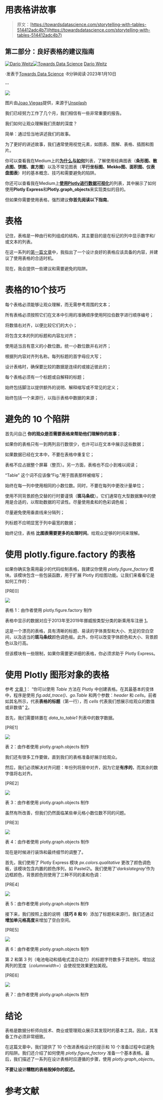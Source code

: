 # 用表格讲故事

> 原文：[https://towardsdatascience.com/storytelling-with-tables-514412adc4b7](https://towardsdatascience.com/storytelling-with-tables-514412adc4b7)

## **第二部分：良好表格的建议指南**

[](https://medium.com/@dar.wtz?source=post_page-----514412adc4b7--------------------------------)[![Darío Weitz](../Images/28efa942b4c5bd2763d58c44584cf583.png)](https://medium.com/@dar.wtz?source=post_page-----514412adc4b7--------------------------------)[](https://towardsdatascience.com/?source=post_page-----514412adc4b7--------------------------------)[![Towards Data Science](../Images/a6ff2676ffcc0c7aad8aaf1d79379785.png)](https://towardsdatascience.com/?source=post_page-----514412adc4b7--------------------------------) [Darío Weitz](https://medium.com/@dar.wtz?source=post_page-----514412adc4b7--------------------------------)

·发表于[Towards Data Science](https://towardsdatascience.com/?source=post_page-----514412adc4b7--------------------------------) ·8分钟阅读·2023年1月10日

--

![](../Images/7f4f56b40523f64e5b71774ac4d4118d.png)

图片由[Joao Viegas](https://unsplash.com/@joaovgs?utm_source=medium&utm_medium=referral)提供，来源于[Unsplash](https://unsplash.com/?utm_source=medium&utm_medium=referral)

我们已经努力工作了几个月，我们相信有一些非常重要的报告。

我们如何让观众理解我们贡献的深度？

简单：通过恰当地讲述我们的故事。

为了更好的讲述故事，我们通常使用视觉元素，如图表、图解、表格、插图和图片。

你可以查看我在Medium上的[**为什么与如何**](https://medium.com/@dar.wtz/list/why-how-fbca0113d3aa)列表，了解使用经典图表（**条形图、散点图、饼图、直方图**）以及不常见图表（**平行坐标图、Mekko图、面积图、仪表盘图表**）时的基本概念、技巧和需要避免的陷阱。

你还可以查看我在Medium上[**使用Plotly进行数据可视化**](https://medium.com/@dar.wtz/list/data-visualization-with-plotly-bc703f15fc44)的列表，其中展示了如何使用**Plotly Express**和**Plotly.graph_objects**来实现类似的目的。

但如果你需要使用表格，强烈建议**你首先阅读以下指南**。

# **表格**

记住，表格是一种由行和列组成的结构，其主要目的是在标记的列中显示数字和/或文本的列表。

在这一系列的[第一篇文章](https://medium.com/towards-data-science/storytelling-with-tables-part-1-tables-with-plotly-f1b8f77cdf4c)中，我指出了一个设计良好的表格应该具备的内容，并建议了使用表格的合适时机。

现在，我会提供一些建议和需要避免的陷阱。

# **表格的10个技巧**

每个表格必须能够让观众理解，而无需参考周围的文本；

所有表格必须按照它们在文本中引用的准确顺序使用阿拉伯数字进行顺序编号；

将数值右对齐，以便比较它们的大小；

将包含文本的列的标题和内容左对齐；

使用适当且有意义的小数位数。统一小数位数并右对齐；

根据列内容对齐列名称。每列标题的首字母应大写；

设计表格时，确保要比较的数据是连续的或接近彼此的；

每个表格必须有一个标题或自解释的标题；

始终包括脚注以提供额外的说明、解释缩写或不常见的定义；

始终包括一个来源行，以指示表格中数据的来源；

# **避免的 10 个陷阱**

首先问自己 **你的观众是否需要表格来帮助他们理解你的故事**；

如果你的表格只有一到两列且行数很少，也许可以在文本中展示这些数据；

如果数据已经在文本中，不要在表格中重复它；

表格不应占据整个屏幕（整页）。另一方面，表格也不应小到难以阅读；

“Table” 这个词不应该像“Fig.”用于图表那样被缩写；

始终在每一列中使用相同的小数位数。同时，不要在每列中更改计量单位；

使用不同背景颜色交替的行时要谨慎（**斑马条纹**）。它们通常在大型数据集中的使用是合适的，以帮助数据的可读性。尽量使用柔和的色彩调色板；

尽量避免使用垂直线来分隔列；

列标题不应明显宽于列中最宽的数据；

始终记住，表格 **比图表需要更多的处理时间**。给观众足够的时间来理解。

# **使用 plotly.figure.factory 的表格**

如果你确实急需用最少的代码绘制表格，我建议你使用 *plotly.figure_factory* 模块。该模块包含一些包装函数，用于扩展 Plotly 的绘图功能。让我们来看看它是如何工作的：

[PRE0]

![](../Images/dbd5fcb8af617a306e6934c12f91a2e1.png)

表格 1：由作者使用 plotly.figure.factory 制作

表格中显示的数据对应于2013年至2019年挪威按类型分类的新乘用车注册 [1]。

这是一个漂亮的表格，具有清晰的标题、易读的字体类型和大小、充足的空白空间，以及适当的**斑马条纹**颜色调色板。此外，你可以改变字体颜色和大小、背景颜色以及行高。

但该模块有一些限制，如果你需要更详细的表格，你必须求助于 Plotly Express。

# **使用 Plotly 图形对象的表格**

参考 [文章 1](https://medium.com/towards-data-science/storytelling-with-tables-part-1-tables-with-plotly-f1b8f77cdf4c)： “你可以使用 *Table* 方法在 Plotly 中创建表格。在其最基本的变体中，程序是使用 *fig.add_trace()*、*go.Table* 和两个参数：*header* 和 *cells*。前者如其名所示，代表**表格的标题**（第一行），而 *cells* 代表我们想展示给观众的数值或非数值” [2]。

首先，我们需要转置在 *data_to_table1* 列表中的数字数据。

[PRE1]

![](../Images/9041f9efad800def98ad1cce84c383ea.png)

表 2：由作者使用 plotly.graph.objects 制作

我们还有很多工作要做，直到我们的表格准备好展示给观众。

然后，我们必须解决对齐问题：年份列将居中对齐，因为它是**有序的**，而其余的数字值将右对齐。

[PRE2]

![](../Images/e044b35baa174f663028a34449146808.png)

表 3：由作者使用 plotly.graph.objects 制作

虽然有所改善，但我们仍然面临某些单元格小数位数不同的问题。

[PRE3]

![](../Images/ca05ca908852be11278e04bb5f6e0054.png)

表 4：由作者使用 plotly.graph.objects 制作

现在是时候进行装饰和最终细节的调整了。

首先，我们使用了 Plotly Express 模块 *px.colors.qualitative* 更改了颜色调色板，该模块包含内置的颜色序列，如 Pastel2\。我们使用了‘*darkslategray*’作为边框颜色，背景颜色则使用了三种不同的柔和色调：

[PRE4]

![](../Images/2c1b12c358300af901a985e6b2ac8264.png)

表 5：由作者使用 plotly.graph.objects 制作

接下来，我们按照上面的说明（**技巧 8 和 9**）添加了标题和来源行。我们还通过**增加单元格高度**来增加了空白空间。

[PRE5]

![](../Images/1e13c43b3e59d520c1874ce5f9f76a2f.png)

表 6：由作者使用 plotly.graph.objects 制作

第 2 和第 3 列（电池电动和插电式混合动力）的标题字符数多于其他列。增加这两列的宽度（*columnwidth=*）会使视觉效果更加美观。

[PRE6]

![](../Images/0941643caa04a5b0c90fa19adc72dabb.png)

表 7：由作者使用 plotly.graph.objects 制作

# **结论**

表格是数据分析师向技术、商业或管理观众展示其发现时的基本工具。因此，其准备工作必须非常细致。

在这篇文章中，我们提供了 10 个改进表格设计的提示和 10 个准备过程中应避免的陷阱。我们还介绍了如何使用 *plotly.figure_factory* 准备一个基本表格。最后，我们描述了一系列在设计表格时应遵循的步骤，使用 *plotly.graph_objects*。

**不要让设计糟糕的表格毁掉你的叙述。**

# **参考文献**

[1]: [https://ourworldindata.org/transport#passenger-vehicle-registrations-by-type](https://ourworldindata.org/transport#passenger-vehicle-registrations-by-type)

[2]: [https://medium.com/towards-data-science/storytelling-with-tables-part-1-tables-with-plotly-f1b8f77cdf4c](https://medium.com/towards-data-science/storytelling-with-tables-part-1-tables-with-plotly-f1b8f77cdf4c)
